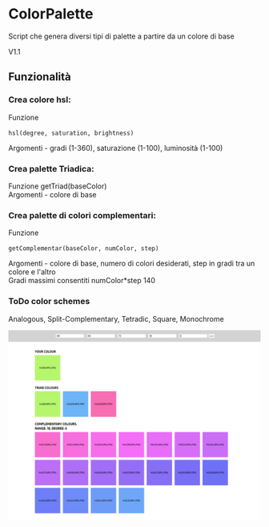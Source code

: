 # ColorPalette

Script che genera diversi tipi di palette a partire da un colore di base

V1.1

## Funzionalità

### Crea colore hsl:<br/>
Funzione
```
hsl(degree, saturation, brightness)
```

Argomenti - gradi (1-360), saturazione (1-100), luminosità (1-100)<br/>

### Crea palette Triadica:<br/>
Funzione getTriad(baseColor)<br/>
Argomenti - colore di base<br/>

### Crea palette di colori complementari:<br/>
Funzione
```
getComplementar(baseColor, numColor, step)
```

Argomenti - colore di base, numero di colori desiderati, step in gradi tra un colore e l'altro<br/>
Gradi massimi consentiti numColor*step 140<br/>


### ToDo color schemes<br/>
Analogous, Split-Complementary, Tetradic, Square, Monochrome<br/>

![Color Palette](screen/screen11.png)
